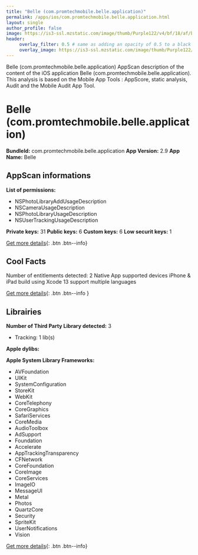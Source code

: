 ```yaml
---
title: "Belle (com.promtechmobile.belle.application)"
permalink: /apps/ios/com.promtechmobile.belle.application.html
layout: single
author_profile: false
image: https://is3-ssl.mzstatic.com/image/thumb/Purple122/v4/bf/18/af/bf18afb3-ac44-50ac-bb70-780d94993161/AppIcon-0-0-1x_U007emarketing-0-0-0-7-0-0-sRGB-0-0-0-GLES2_U002c0-512MB-85-220-0-0.png/512x512bb.jpg
header: 
     overlay_filter: 0.5 # same as adding an opacity of 0.5 to a black background
     overlay_image: https://is3-ssl.mzstatic.com/image/thumb/Purple122/v4/bf/18/af/bf18afb3-ac44-50ac-bb70-780d94993161/AppIcon-0-0-1x_U007emarketing-0-0-0-7-0-0-sRGB-0-0-0-GLES2_U002c0-512MB-85-220-0-0.png/512x512bb.jpg
---
```

Belle (com.promtechmobile.belle.application) AppScan description of the content of the iOS application Belle (com.promtechmobile.belle.application). This analysis is based on the Mobile App Tools : AppScore, static analysis, Audit and the Mobile Audit App Tool.

# Belle (com.promtechmobile.belle.application)

**BundleId:** com.promtechmobile.belle.application
**App Version:** 2.9
**App Name:** Belle


## AppScan informations 

**List of permissions:** 
- NSPhotoLibraryAddUsageDescription
- NSCameraUsageDescription
- NSPhotoLibraryUsageDescription
- NSUserTrackingUsageDescription
  
  
**Private keys:** 31
**Public keys:** 6
**Custom keys:** 6
**Low securit keys:** 1
  
[Get more details](/pricing.html){: .btn .btn--info}

## Cool Facts

Number of entitlements detected: 2
Native App
supported devices iPhone & iPad
build using Xcode 13
support multiple languages
  
[Get more details](/pricing.html){: .btn .btn--info }

## Librairies 
**Number of Third Party Library detected:** 3
- Tracking: 1 lib(s)


**Apple dylibs:**


**Apple System Library Frameworks:**
- AVFoundation
- UIKit
- SystemConfiguration
- StoreKit
- WebKit
- CoreTelephony
- CoreGraphics
- SafariServices
- CoreMedia
- AudioToolbox
- AdSupport
- Foundation
- Accelerate
- AppTrackingTransparency
- CFNetwork
- CoreFoundation
- CoreImage
- CoreServices
- ImageIO
- MessageUI
- Metal
- Photos
- QuartzCore
- Security
- SpriteKit
- UserNotifications
- Vision


  
[Get more details](/pricing.html){: .btn .btn--info}

